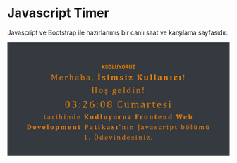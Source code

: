 # Javascript Timer

Javascript ve Bootstrap ile hazırlanmış bir canlı saat ve karşılama sayfasıdır.

![](img/js01.png)